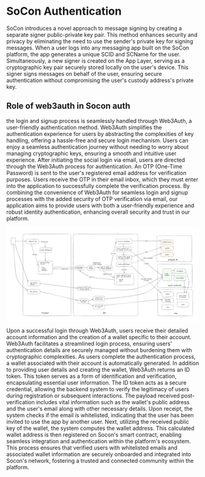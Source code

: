 # SoCon Authentication

SoCon introduces a novel approach to message signing by creating a separate signer public-private key pair. This method enhances security and privacy by eliminating the need to use the sender's private key for signing messages.
When a user logs into any messaging app built on the SoCon platform, the app generates a unique SCID and SCName for the user. Simultaneously, a new signer is created on the App Layer, serving as a cryptographic key pair securely stored locally on the user's device. This signer signs messages on behalf of the user, ensuring secure authentication without compromising the user's custody address's private key.

## Role of web3auth in Socon auth

the login and signup process is seamlessly handled through Web3Auth, a user-friendly authentication method. Web3Auth simplifies the authentication experience for users by abstracting the complexities of key handling, offering a hassle-free and secure login mechanism. Users can enjoy a seamless authentication journey without needing to worry about managing cryptographic keys, ensuring a smooth and intuitive user experience.
After initiating the social login via email, users are directed through the Web3Auth process for authentication. An OTP (One-Time Password) is sent to the user's registered email address for verification purposes. Users receive the OTP in their email inbox, which they must enter into the application to successfully complete the verification process.
By combining the convenience of Web3Auth for seamless login and signup processes with the added security of OTP verification via email, our application aims to provide users with both a user-friendly experience and robust identity authentication, enhancing overall security and trust in our platform.

![Authentication Flow](/img/authentication-flow.png)

Upon a successful login through Web3Auth, users receive their detailed account information and the creation of a wallet specific to their account. Web3Auth facilitates a streamlined login process, ensuring users' authentication details are securely managed without burdening them with cryptographic complexities. As users complete the authentication process, a wallet associated with their account is automatically generated.
In addition to providing user details and creating the wallet, Web3Auth returns an ID token. This token serves as a form of identification and verification, encapsulating essential user information. The ID token acts as a secure credential, allowing the backend system to verify the legitimacy of users during registration or subsequent interactions.
The payload received post-verification includes vital information such as the wallet's public address and the user's email along with other necessary details. Upon receipt, the system checks if the email is whitelisted, indicating that the user has been invited to use the app by another user.
Next, utilizing the received public key of the wallet, the system computes the wallet address. This calculated wallet address is then registered on Socon's smart contract, enabling seamless integration and authentication within the platform's ecosystem.
This process ensures that verified users with whitelisted emails and associated wallet information are securely onboarded and integrated into Socon's network, fostering a trusted and connected community within the platform.